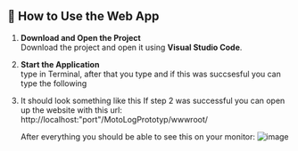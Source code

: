 ## 📘 How to Use the Web App

1. **Download and Open the Project**  
   Download the project and open it using **Visual Studio Code**.

2. **Start the Application**  
   type <cd motologprototyp> in Terminal, after that you type <dotnet build> and if this was succsesful you can type the following <dotnet run>

3. It should look something like this
   If step 2 was successful you can open up the website with this url: http://localhost:"port"/MotoLogPrototyp/wwwroot/

   After everything you should be able to see this on your monitor:
   ![image](https://github.com/user-attachments/assets/548c820e-ed2d-4822-a794-28fe28987deb)


